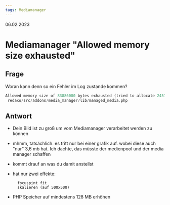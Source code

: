 ```yaml
---
tags: Mediamanager
---
```


06.02.2023

# Mediamanager "Allowed memory size exhausted"


## Frage
Woran kann denn so ein Fehler im Log zustande kommen?

```php
Allowed memory size of 83886080 bytes exhausted (tried to allocate 24576 bytes)
 redaxo/src/addons/media_manager/lib/managed_media.php
```


## Antwort
- Dein Bild ist zu groß um vom Mediamanager verarbeitet werden zu können

- mhmm, tatsächlich. es tritt nur bei einer grafik auf.
wobei diese auch "nur" 3,6 mb hat.
Ich dachte, das müsste der medienpool und der media manager schaffen

- kommt drauf an was du damit anstellst

- hat nur zwei effekte:

        focuspint fit
        skalieren (auf 500x500)


- PHP Speicher auf mindestens 128 MB erhöhen
